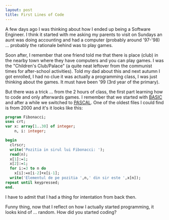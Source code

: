 ```yaml
--- 
layout: post
title: First Lines of Code
---
```


A few days ago I was thinking about how I ended up being a Software Engineer. I think it started with me asking my parents to visit on Sundays an aunt was doing accounting and had a computer (probably around '97-'98) ... probably the rationale behind was to play games. 

Soon after, I remember that one friend told me that there is place (club) in the nearby town where they have computers and you can play games. I was the "Children's Club/Palace" (a quite neat leftover from the communist times for after-school activities). Told my dad about this and next autumn I got enrolled, I had no clue it was actually a programming class, I was just thinking about the games. It must have been '99 (3rd year of the primary). 

But there was a trick ... from the 2 hours of class, the first part learning how to code and only afterwards games. I remember that we started with [BASIC](https://en.wikipedia.org/wiki/BASIC) and after a while we switched to [PASCAL](https://en.wikipedia.org/wiki/Pascal_(programming_language)). One of the oldest files I could find is from 2000 and it's it looks like this: 

```pascal
program Fibonacci;
uses crt;
var x: array[1..30] of integer;
    n, i: integer;

begin
  clrscr;
  write('Pozitia in sirul lui Fibonacci: ');
  read(n);
  x[1]:=1;
  x[2]:=1;
  for i:=3 to n do
    x[i]:=x[i-2]+x[i-1];
  write('Elementul de pe pozitia ',n,' din sir este ',x[n]);
repeat until keypressed;
end.
```

I have to admit that I had a thing for intentation from back then. 

Funny thing, now that I reflect on how I actually started programming, it looks kind of ... random. How did you started coding? 
